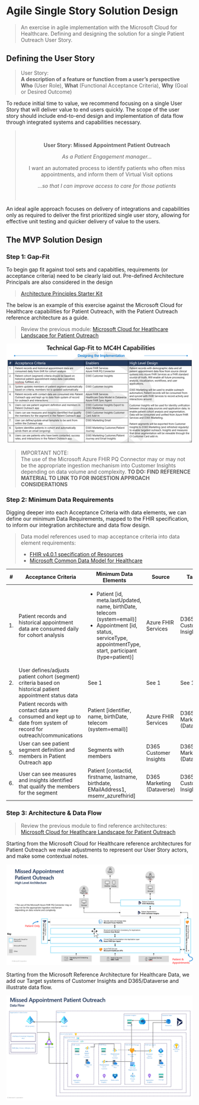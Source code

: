 # Agile Single Story Solution Design
> An exercise in agile implementation with the Microsoft Cloud for Healthcare. Defining and designing the solution for a single Patient Outreach User Story. 

## Defining the User Story

> User Story:<br>
**A description of a feature or function from a user’s perspective**<br>
**Who** (User Role), **What** (Functional Acceptance Criteria), **Why** (Goal or Desired Outcome)

To reduce initial time to value, we recommend focusing on a single User Story that will deliver value to end users quickly. The scope of the user story should include end-to-end design and implementation of data flow through integrated systems and capabilities necessary.

> <br><p style="text-align: center;"><b>User Story: Missed Appointment Patient Outreach</b></p>
> <p style="text-align: center;"><em>As a Patient Engagement manager…</em></p>
> <p style="text-align: center;">I want an automated process to identify patients who often miss appointments, and inform them of Virtual Visit options</p>
> <p style="text-align: center;"><em>…so that I can improve access to care for those patients</em></p><br>

An ideal agile approach focuses on delivery of integrations and capabilities only as required to deliver the first prioritized single user story, allowing for effective unit testing and quicker delivery of value to the users. 

## The MVP Solution Design

### Step 1: Gap-Fit

To begin gap fit against tool sets and capabitlies, requirements (or acceptance criteria) need to be clearly laid out. Pre-defined Architecture Principals are also considered in the design

> [Architecture Principles Starter Kit](./ArchitecturePrincipleStarterKit.docx) 

The below is an example of this exercise against the Microsoft Cloud for Healthcare capabilities for Patient Outreach, with the Patient Outreach reference architecture as a guide. 

> Review the previous module: [Microsoft Cloud for Heatlhcare Landscape for Patient Outreach](https://github.com/microsoft/MC4H-Acceleration/tree/main/PatientOutreach_UserStoryTraining/0_MC4H_Landscape)

![Technical Gap-Fit to Microsoft Cloud for Healthcare Capabilities](./Gap-Fit.png)

> IMPORTANT NOTE:<br>
The use of the Microsoft Azure FHIR PQ Connector may or may not be the appropriate ingestion mechanism into Customer Insights depending on data volume and complexity. **TO DO: FIND REFERENCE MATERIAL TO LINK TO FOR INGESTION APPROACH CONSIDERATIONS**

### Step 2: Minimum Data Requirements

Digging deeper into each Acceptance Criteria with data elements, we can define our minimum Data Requirements, mapped to the FHIR specification, to inform our integration architecture and data flow design. 

> Data model references used to map acceptance criteria into data element requirements:<br>
> * [FHIR v4.0.1 specification of Resources](https://www.hl7.org/fhir/resourcelist.html) 
> * [Microsoft Common Data Model for Healthcare](https://docs.microsoft.com/en-us/common-data-model/schema/core/industrycommon/healthcare/healthcare-overview)

| # | Acceptance Criteria | Minimum Data Elements | Source | Target |
| --- | --- | --- | --- | --- |
| 1. | Patient records and historical appointment data are consumed daily for cohort analysis | <ul><li>Patient [id, meta.lastUpdated, name, birthDate, telecom (system=email)]</li><li>Appointment [id, status, serviceType, appointmentType, start, participant (type=patient)]</li> | Azure FHIR Services | D365 Customer Insights |
| 2. | User defines/adjusts patient cohort (segment) criteria based on historical patient appointment status data | See 1 | See 1 | See 1 |
| 4. | Patient records with contact data are consumed and kept up to date from system of record for outreach/communications | Patient [identifier, name, birthDate, telecom (system=email)] | Azure FHIR Services | D365 Marketing (Dataverse) |
| 5. | User can see patient segment definition and members in Patient Outreach app | Segments with members | D365 Customer Insights | D365 Marketing (Dataverse) |
| 6. | User can see measures and insights identified that qualify the members for the segment | Patient [contactid, firstname, lastname, birthdate, EMailAddress1, msemr_azurefhirid] | D365 Marketing (Dataverse) | D365 Customer Insights |

### Step 3: Architecture & Data Flow

> Review the previous module to find reference architectures:<br> [Microsoft Cloud for Heatlhcare Landscape for Patient Outreach](https://github.com/microsoft/MC4H-Acceleration/tree/main/PatientOutreach_UserStoryTraining/0_MC4H_Landscape)

Starting from the Microsoft Cloud for Healthcare reference architectures for Patient Outreach we make adjustments to represent our User Story actors, and make some contextual notes.

![Missed Appointment Patient Outreach High Level Architecture](MissedAptPatientOutreachArchitecture.png)

Starting from the Microsoft Reference Architecture for Healthcare Data, we add our Target systems of Customer Insights and D365/Dataverse and illustrate data flow.

![Missed Appointment Patient Outreach Data Flow](MissedAptPatientOutreachDataFlow.png)


